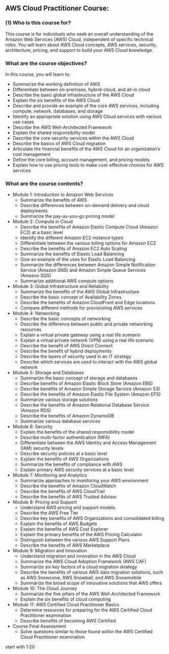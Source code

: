 ## AWS Cloud Practitioner Course:

### (1) Who is this course for?

This course is for individuals who seek an overall understanding of the Amazon Web Services (AWS) Cloud, independent of specific technical roles. You will learn about AWS Cloud concepts, AWS services, security, architecture, pricing, and support to build your AWS Cloud knowledge.

### What are the course objectives?

In this course, you will learn to:

- Summarize the working definition of AWS
- Differentiate between on-premises, hybrid-cloud, and all-in cloud
- Describe the basic global infrastructure of the AWS Cloud
- Explain the six benefits of the AWS Cloud
- Describe and provide an example of the core AWS services, including compute, network, databases, and storage
- Identify an appropriate solution using AWS Cloud services with various use cases
- Describe the AWS Well-Architected Framework
- Explain the shared responsibility model
- Describe the core security services within the AWS Cloud
- Describe the basics of AWS Cloud migration
- Articulate the financial benefits of the AWS Cloud for an organization’s cost management
- Define the core billing, account management, and pricing models
- Explain how to use pricing tools to make cost-effective choices for AWS services

### What are the course contents?

- Module 1: Introduction to Amazon Web Services
  - Summarize the benefits of AWS
  - Describe differences between on-demand delivery and cloud deployments
  - Summarize the pay-as-you-go pricing model
- Module 2: Compute in Cloud
  - Describe the benefits of Amazon Elastic Compute Cloud (Amazon EC2) at a basic level
  - Identify the different Amazon EC2 instance types
  - Differentiate between the various billing options for Amazon EC2
  - Describe the benefits of Amazon EC2 Auto Scaling
  - Summarize the benefits of Elastic Load Balancing
  - Give an example of the uses for Elastic Load Balancing
  - Summarize the differences between Amazon Simple Notification Service (Amazon SNS) and Amazon Simple Queue Services (Amazon SQS)
  - Summarize additional AWS compute options
- Module 3: Global Infrastructure and Reliability
  - Summarize the benefits of the AWS Global Infrastructure
  - Describe the basic concept of Availability Zones
  - Describe the benefits of Amazon CloudFront and Edge locations
  - Compare different methods for provisioning AWS services
- Module 4: Networking
  - Describe the basic concepts of networking
  - Describe the difference between public and private networking resources
  - Explain a virtual private gateway using a real life scenario
  - Explain a virtual private network (VPN) using a real life scenario
  - Describe the benefit of AWS Direct Connect
  - Describe the benefit of hybrid deployments
  - Describe the layers of security used in an IT strategy
  - Describe which services are used to interact with the AWS global network
- Module 5: Storage and Databases
  - Summarize the basic concept of storage and databases
  - Describe benefits of Amazon Elastic Block Store (Amazon EBS)
  - Describe benefits of Amazon Simple Storage Service (Amazon S3)
  - Describe the benefits of Amazon Elastic File System (Amazon EFS)
  - Summarize various storage solutions
  - Describe the benefits of Amazon Relational Database Service (Amazon RDS)
  - Describe the benefits of Amazon DynamoDB
  - Summarize various database services
- Module 6: Security
  - Explain the benefits of the shared responsibility model
  - Describe multi-factor authentication (MFA)
  - Differentiate between the AWS Identity and Access Management (IAM) security levels
  - Describe security policies at a basic level
  - Explain the benefits of AWS Organizations
  - Summarize the benefits of compliance with AWS
  - Explain primary AWS security services at a basic level
- Module 7: Monitoring and Analytics
  - Summarize approaches to monitoring your AWS environment
  - Describe the benefits of Amazon CloudWatch
  - Describe the benefits of AWS CloudTrail
  - Describe the benefits of AWS Trusted Advisor
- Module 8: Pricing and Support
  - Understand AWS pricing and support models
  - Describe the AWS Free Tier
  - Describe key benefits of AWS Organizations and consolidated billing
  - Explain the benefits of AWS Budgets
  - Explain the benefits of AWS Cost Explorer
  - Explain the primary benefits of the AWS Pricing Calculator
  - Distinguish between the various AWS Support Plans
  - Describe the benefits of AWS Marketplace
- Module 9: Migration and Innovation
  - Understand migration and innovation in the AWS Cloud
  - Summarize the AWS Cloud Adoption Framework (AWS CAF)
  - Summarize six key factors of a cloud migration strategy
  - Describe the benefits of various AWS data migration solutions, such as AWS Snowcone, AWS Snowball, and AWS Snowmobile
  - Summarize the broad scope of innovative solutions that AWS offers
- Module 10: The Cloud Journey
  - Summarize the five pillars of the AWS Well-Architected Framework
  - Explain the six benefits of cloud computing
- Module 11: AWS Certified Cloud Practitioner Basics
  - Determine resources for preparing for the AWS Certified Cloud Practitioner examination
  - Describe benefits of becoming AWS Certified
- Course Final Assessment
  - Solve questions similar to those found within the AWS Certified Cloud Practitioner examination


start with 1:20